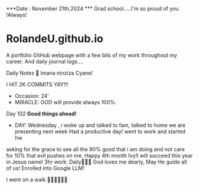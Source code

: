 ***Date : November 21th,2024 *** Grad school.....I'm so proud of you !Always!
# RolandeU.github.io

A portfolio GitHub webpage with a few bits of my work throughout my career. And daily journal logs....

Daily Notes
💚 Imana ninziza Cyane! 

I HIT 2K COMMITS YAY!!!

- Occasion: 24'
- MIRACLE: GOD will provide always 100%.

Day 102 **Good things ahead!** 
- DAY: Wednesday , i woke up and talked to fam, talked to home we are presenting next week
Had a productive day!  went to work and started hw

asking for the grace to see all the 90% good that i am doing and not care for 10% that evil pushes on me. Happy 4th month Ivy!I will succeed this year in Jesus name!
3hr work: Daily💚💚💚
God loves me dearly, May He guide all of  us!
Enrolled into Google LLM!

I went on a walk 💚💚💚💚💚💚
